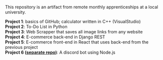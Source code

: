 This repository is an artifact from remote monthly apprenticeships at a local university.

**Project 1**: basics of GitHub; calculator written in C++ (VisualStudio)\
**Project 2**: To-Do List in Python\
**Project 3**: Web Scrapper that saves all image links from any website\
**Project 4**: E-commerce back-end in Django REST\
**Project 5**: E-commerce front-end in React that uses back-end from the previous project\
**Project 6 ([separate repo](https://github.com/tad1/sugiBot/))**: A discord bot using Node.js

